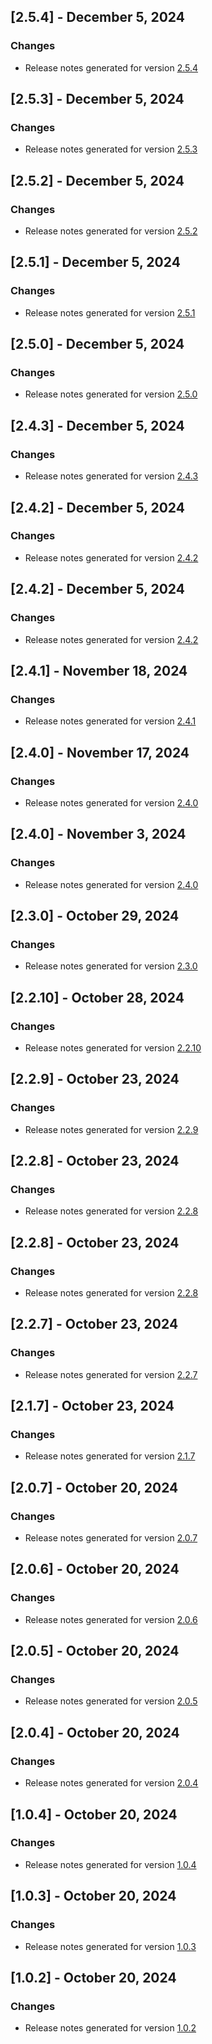## [2.5.4] - December 5, 2024

### Changes
- Release notes generated for version [2.5.4](.release-notes/2.5.4/release.md)

## [2.5.3] - December 5, 2024

### Changes
- Release notes generated for version [2.5.3](.release-notes/2.5.3/release.md)

## [2.5.2] - December 5, 2024

### Changes
- Release notes generated for version [2.5.2](.release-notes/2.5.2/release.md)

## [2.5.1] - December 5, 2024

### Changes
- Release notes generated for version [2.5.1](.release-notes/2.5.1/release.md)

## [2.5.0] - December 5, 2024

### Changes
- Release notes generated for version [2.5.0](.release-notes/2.5.0/release.md)

## [2.4.3] - December 5, 2024

### Changes
- Release notes generated for version [2.4.3](.release-notes/2.4.3/release.md)

## [2.4.2] - December 5, 2024

### Changes
- Release notes generated for version [2.4.2](.release-notes/2.4.2/release.md)

## [2.4.2] - December 5, 2024

### Changes
- Release notes generated for version [2.4.2](.release-notes/2.4.2/release.md)

## [2.4.1] - November 18, 2024

### Changes
- Release notes generated for version [2.4.1](.release-notes/2.4.1/release.md)

## [2.4.0] - November 17, 2024

### Changes
- Release notes generated for version [2.4.0](.release-notes/2.4.0/release.md)

## [2.4.0] - November 3, 2024

### Changes
- Release notes generated for version [2.4.0](.release-notes/2.4.0/release.md)

## [2.3.0] - October 29, 2024

### Changes
- Release notes generated for version [2.3.0](.release-notes/2.3.0/release.md)

## [2.2.10] - October 28, 2024

### Changes
- Release notes generated for version [2.2.10](.release-notes/2.2.10/release.md)

## [2.2.9] - October 23, 2024

### Changes
- Release notes generated for version [2.2.9](.release-notes/2.2.9/release.md)

## [2.2.8] - October 23, 2024

### Changes
- Release notes generated for version [2.2.8](.release-notes/2.2.8/release.md)

## [2.2.8] - October 23, 2024

### Changes
- Release notes generated for version [2.2.8](.release-notes/2.2.8/release.md)

## [2.2.7] - October 23, 2024

### Changes
- Release notes generated for version [2.2.7](.release-notes/2.2.7/release.md)

## [2.1.7] - October 23, 2024

### Changes
- Release notes generated for version [2.1.7](.release-notes/2.1.7/release.md)

## [2.0.7] - October 20, 2024

### Changes
- Release notes generated for version [2.0.7](.release-notes/2.0.7/release.md)

## [2.0.6] - October 20, 2024

### Changes
- Release notes generated for version [2.0.6](.release-notes/2.0.6/release.md)

## [2.0.5] - October 20, 2024

### Changes
- Release notes generated for version [2.0.5](.release-notes/2.0.5/release.md)

## [2.0.4] - October 20, 2024

### Changes
- Release notes generated for version [2.0.4](.release-notes/2.0.4/release.md)

## [1.0.4] - October 20, 2024

### Changes
- Release notes generated for version [1.0.4](.release-notes/1.0.4/release.md)

## [1.0.3] - October 20, 2024

### Changes
- Release notes generated for version [1.0.3](.release-notes/1.0.3/release.md)

## [1.0.2] - October 20, 2024

### Changes
- Release notes generated for version [1.0.2](.release-notes/1.0.2/release.md)

